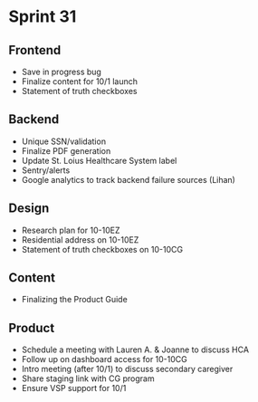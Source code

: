 # Sprint 31

## Frontend
  - Save in progress bug
  - Finalize content for 10/1 launch
  - Statement of truth checkboxes

## Backend
  - Unique SSN/validation
  - Finalize PDF generation
  - Update St. Loius Healthcare System label
  - Sentry/alerts
  - Google analytics to track backend failure sources (Lihan)

## Design
  - Research plan for 10-10EZ
  - Residential address on 10-10EZ
  - Statement of truth checkboxes on 10-10CG
  
  ## Content
  - Finalizing the Product Guide
 

## Product
  - Schedule a meeting with Lauren A. & Joanne to discuss HCA
  - Follow up on dashboard access for 10-10CG
  - Intro meeting (after 10/1) to discuss secondary caregiver
  - Share staging link with CG program
  - Ensure VSP support for 10/1
 
  
  
  
